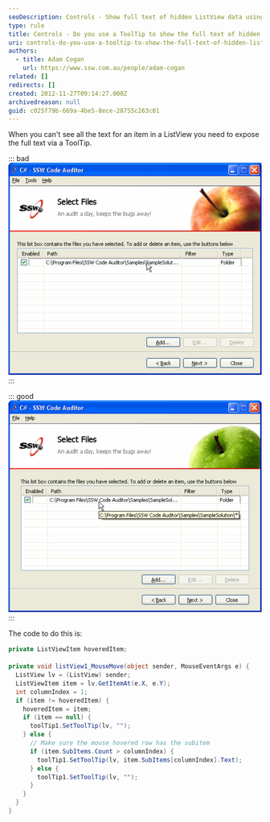 ```yaml
---
seoDescription: Controls - Show full text of hidden ListView data using ToolTip.
type: rule
title: Controls - Do you use a ToolTip to show the full text of hidden ListView data?
uri: controls-do-you-use-a-tooltip-to-show-the-full-text-of-hidden-listview-data
authors:
  - title: Adam Cogan
    url: https://www.ssw.com.au/people/adam-cogan
related: []
redirects: []
created: 2012-11-27T09:14:27.000Z
archivedreason: null
guid: c025f79b-669a-4be5-8ece-28755c263c01
---
```


When you can't see all the text for an item in a ListView you need to expose the full text via a ToolTip.

<!--endintro-->

::: bad  
![Figure: Bad example - Users can't see all the text and the ListView doesn't use a Tooltip](../../assets/ListViewWithoutToolTip.gif)  
:::

::: good  
![Figure: Good example - Users can't see all the text, but the ListView shows all the text via a Tooltip](../../assets/ListViewWithToolTip.gif)  
:::

The code to do this is:

```cs
private ListViewItem hoveredItem;

private void listView1_MouseMove(object sender, MouseEventArgs e) {
  ListView lv = (ListView) sender;
  ListViewItem item = lv.GetItemAt(e.X, e.Y);
  int columnIndex = 1;
  if (item != hoveredItem) {
    hoveredItem = item;
    if (item == null) {
      toolTip1.SetToolTip(lv, "");
    } else {
      // Make sure the mouse hovered row has the subitem
      if (item.SubItems.Count > columnIndex) {
        toolTip1.SetToolTip(lv, item.SubItems[columnIndex].Text);
      } else {
        toolTip1.SetToolTip(lv, "");
      }
    }
  }
}
```
